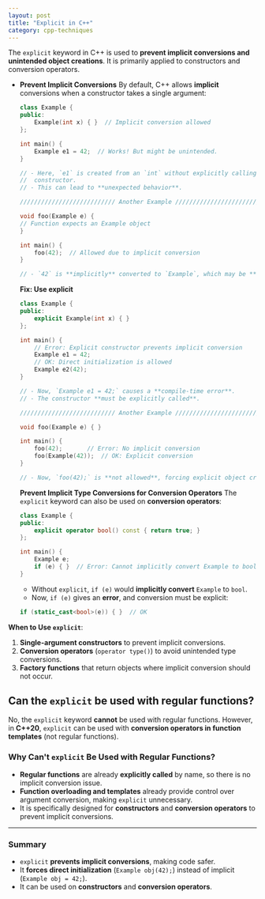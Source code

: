 ```yaml
---
layout: post
title: "Explicit in C++"
category: cpp-techniques
---
```


The `explicit` keyword in C++ is used to **prevent implicit conversions and unintended object creations**. It is primarily applied to constructors and conversion operators.


- **Prevent Implicit Conversions**
    By default, C++ allows **implicit** conversions when a constructor takes a single argument:
    ```cpp
    class Example {
    public:
        Example(int x) { }  // Implicit conversion allowed
    };

    int main() {
        Example e1 = 42;  // Works! But might be unintended.
    }

    // - Here, `e1` is created from an `int` without explicitly calling the
    //  constructor.
    // - This can lead to **unexpected behavior**.

    /////////////////////////// Another Example //////////////////////////////////

    void foo(Example e) {
    // Function expects an Example object
    }

    int main() {
        foo(42);  // Allowed due to implicit conversion
    }

    // - `42` is **implicitly** converted to `Example`, which may be **undesired**.

    ```

    **Fix: Use explicit**

    ```cpp
    class Example {
    public:
        explicit Example(int x) { }
    };

    int main() {
        // Error: Explicit constructor prevents implicit conversion
        Example e1 = 42;  
        // OK: Direct initialization is allowed
        Example e2(42);   
    }

    // - Now, `Example e1 = 42;` causes a **compile-time error**.
    // - The constructor **must be explicitly called**.

    /////////////////////////// Another Example //////////////////////////////////

    void foo(Example e) { }

    int main() {
        foo(42);       // Error: No implicit conversion
        foo(Example(42));  // OK: Explicit conversion
    }

    // - Now, `foo(42);` is **not allowed**, forcing explicit object creation.

    ```

    **Prevent Implicit Type Conversions for Conversion Operators**
    The `explicit` keyword can also be used on **conversion operators**:
    ```cpp
    class Example {
    public:
        explicit operator bool() const { return true; }
    };

    int main() {
        Example e;
        if (e) { }  // Error: Cannot implicitly convert Example to bool
    }
    ```
    
    - Without `explicit`, `if (e)` would **implicitly convert** `Example` to `bool`.
    - Now, `if (e)` gives an **error**, and conversion must be explicit:
    
    ```cpp
    if (static_cast<bool>(e)) { }  // OK
    ```

**When to Use `explicit`**:
1. **Single-argument constructors** to prevent implicit conversions.
2. **Conversion operators** (`operator type()`) to avoid unintended type conversions.
3. **Factory functions** that return objects where implicit conversion should not occur.

## **Can the `explicit` be used with regular functions?**

No, the `explicit` keyword **cannot** be used with regular functions. However, in **C++20**, `explicit` can be used with **conversion operators in function templates** (not regular functions).  

### Why Can't `explicit` Be Used with Regular Functions?
- **Regular functions** are already **explicitly called** by name, so there is no implicit conversion issue.
- **Function overloading and templates** already provide control over argument conversion, making `explicit` unnecessary.
- It is specifically designed for **constructors** and **conversion operators** to prevent implicit conversions. 

---

### **Summary**
- `explicit` **prevents implicit conversions**, making code safer.
- It **forces direct initialization** (`Example obj(42);`) instead of implicit (`Example obj = 42;`).
- It can be used on **constructors** and **conversion operators**.